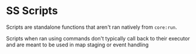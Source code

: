 # SS Scripts
Scripts are standalone functions that aren't ran natively from `core:run`.

Scripts when ran using commands don't typically call back to their executor and are meant to be used in map staging or event handling
